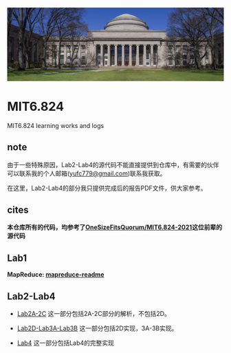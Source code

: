 
![](./logo.png)

# MIT6.824

MIT6.824 learning works and logs

## note

由于一些特殊原因，Lab2-Lab4的源代码不能直接提供到仓库中，有需要的伙伴可以联系我的个人邮箱(yufc779@gmail.com)联系我获取。

在这里，Lab2-Lab4的部分我只提供完成后的报告PDF文件，供大家参考。

## cites

**本仓库所有的代码，均参考了[OneSizeFitsQuorum/MIT6.824-2021](https://github.com/OneSizeFitsQuorum/MIT6.824-2021)这位前辈的源代码**

## Lab1

**MapReduce: [mapreduce-readme](./Lab1/README.md)**

## Lab2-Lab4

- [Lab2A-2C](./Lab2A-2C.pdf) 这一部分包括2A-2C部分的解析，不包括2D。

- [Lab2D-Lab3A-Lab3B](./Lab2D-Lab3A-Lab3B.pdf) 这一部分包括2D实现，3A-3B实现。

- [Lab4](./Lab4.pdf) 这一部分包括Lab4的完整实现